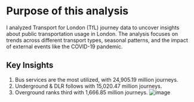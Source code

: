 # Purpose of this analysis

I analyzed Transport for London (TfL) journey data to uncover insights about public transportation usage in London. The analysis focuses on trends across different transport types, seasonal patterns, and the impact of external events like the COVID-19 pandemic.

## Key Insights
1. Bus services are the most utilized, with 24,905.19 million journeys.
2. Underground & DLR follows with 15,020.47 million journeys.
3. Overground ranks third with 1,666.85 million journeys.
![image](https://github.com/user-attachments/assets/db17ef8f-f665-42a0-96d3-b25062b198de)

